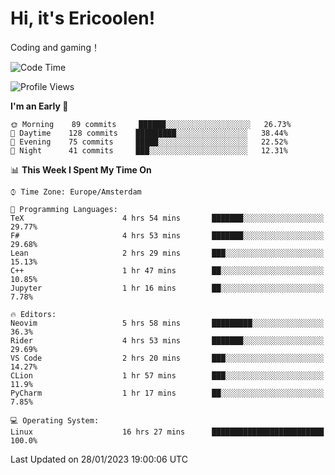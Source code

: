 # Hi, it's Ericoolen!
Coding and gaming！

<!--START_SECTION:waka-->
![Code Time](http://img.shields.io/badge/Code%20Time-650%20hrs%2010%20mins-blue)

![Profile Views](http://img.shields.io/badge/Profile%20Views-5-blue)

**I'm an Early 🐤** 

```text
🌞 Morning    89 commits     ██████░░░░░░░░░░░░░░░░░░░   26.73% 
🌆 Daytime    128 commits    █████████░░░░░░░░░░░░░░░░   38.44% 
🌃 Evening    75 commits     █████░░░░░░░░░░░░░░░░░░░░   22.52% 
🌙 Night      41 commits     ███░░░░░░░░░░░░░░░░░░░░░░   12.31%

```


📊 **This Week I Spent My Time On** 

```text
⌚︎ Time Zone: Europe/Amsterdam

💬 Programming Languages: 
TeX                      4 hrs 54 mins       ███████░░░░░░░░░░░░░░░░░░   29.77% 
F#                       4 hrs 53 mins       ███████░░░░░░░░░░░░░░░░░░   29.68% 
Lean                     2 hrs 29 mins       ███░░░░░░░░░░░░░░░░░░░░░░   15.13% 
C++                      1 hr 47 mins        ██░░░░░░░░░░░░░░░░░░░░░░░   10.85% 
Jupyter                  1 hr 16 mins        ██░░░░░░░░░░░░░░░░░░░░░░░   7.78%

🔥 Editors: 
Neovim                   5 hrs 58 mins       █████████░░░░░░░░░░░░░░░░   36.3% 
Rider                    4 hrs 53 mins       ███████░░░░░░░░░░░░░░░░░░   29.69% 
VS Code                  2 hrs 20 mins       ███░░░░░░░░░░░░░░░░░░░░░░   14.27% 
CLion                    1 hr 57 mins        ███░░░░░░░░░░░░░░░░░░░░░░   11.9% 
PyCharm                  1 hr 17 mins        ██░░░░░░░░░░░░░░░░░░░░░░░   7.85%

💻 Operating System: 
Linux                    16 hrs 27 mins      █████████████████████████   100.0%

```


 Last Updated on 28/01/2023 19:00:06 UTC
<!--END_SECTION:waka-->

